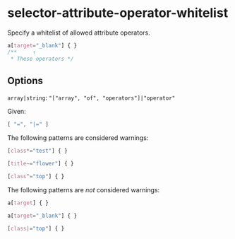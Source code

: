 # selector-attribute-operator-whitelist

Specify a whitelist of allowed attribute operators.

```css
a[target="_blank"] { }
/**     ↑
 * These operators */
```

## Options

`array|string`: `"["array", "of", "operators"]|"operator"`

Given:

```js
[ "=", "|=" ]
```

The following patterns are considered warnings:

```css
[class*="test"] { }
```

```css
[title~="flower"] { }
```

```css
[class^="top"] { }
```

The following patterns are *not* considered warnings:

```css
a[target] { }
```

```css
a[target="_blank"] { }
```

```css
[class|="top"] { }
```
